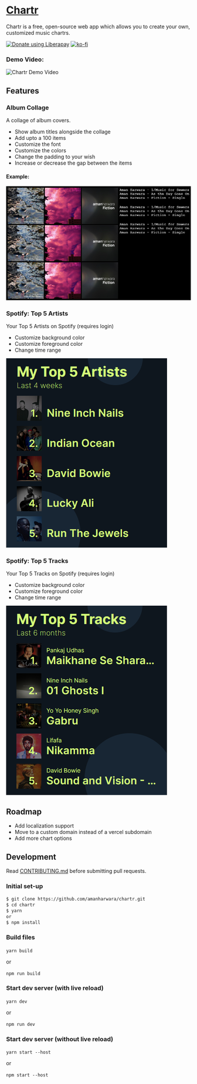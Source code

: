 # [Chartr](https://chartr.vercel.app)

Chartr is a free, open-source web app which allows you to create your own, customized music chartrs.

<a href="https://liberapay.com/~1670630/donate"><img alt="Donate using Liberapay" src="https://liberapay.com/assets/widgets/donate.svg"></a> [![ko-fi](https://www.ko-fi.com/img/githubbutton_sm.svg)](https://ko-fi.com/U7U3114IH)

### Demo Video:

![Chartr Demo Video](chartr-demo.gif)

## Features

### Album Collage

A collage of album covers.

- Show album titles alongside the collage
- Add upto a 100 items
- Customize the font
- Customize the colors
- Change the padding to your wish
- Increase or decrease the gap between the items

#### Example:

![Album Collage Example](album-collage-example.png)

### Spotify: Top 5 Artists

Your Top 5 Artists on Spotify (requires login)

- Customize background color
- Customize foreground color
- Change time range

![Spotify Top 5 Artists](spotify-top5-artists.png)

### Spotify: Top 5 Tracks

Your Top 5 Tracks on Spotify (requires login)

- Customize background color
- Customize foreground color
- Change time range

![Spotify Top 5 Tracks](spotify-top5-tracks.png)

## Roadmap

- Add localization support
- Move to a custom domain instead of a vercel subdomain
- Add more chart options

## Development

Read [CONTRIBUTING.md](CONTRIBUTING.md) before submitting pull requests.

### Initial set-up

```
$ git clone https://github.com/amanharwara/chartr.git
$ cd chartr
$ yarn
or
$ npm install
```

### Build files

`yarn build`

or

`npm run build`

### Start dev server (with live reload)

`yarn dev`

or

`npm run dev`

### Start dev server (without live reload)

`yarn start --host`

or

`npm start --host`

